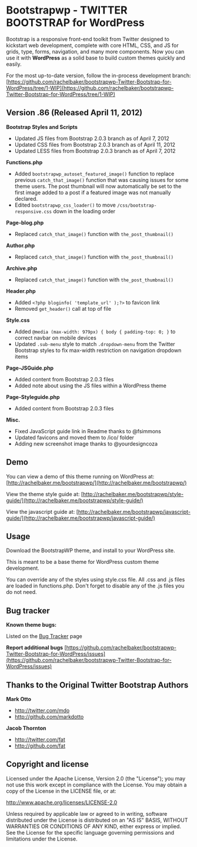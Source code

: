 Bootstrapwp - TWITTER BOOTSTRAP for WordPress
=================

Bootstrap is a responsive front-end toolkit from Twitter designed to kickstart web development, complete with core HTML, CSS, and JS for grids, type, forms, navigation, and many more components. Now you can use it with **WordPress** as a solid base to build custom themes quickly and easily.

For the most up-to-date version, follow the in-process development branch: [https://github.com/rachelbaker/bootstrapwp-Twitter-Bootstrap-for-WordPress/tree/1-WIP](https://github.com/rachelbaker/bootstrapwp-Twitter-Bootstrap-for-WordPress/tree/1-WIP)

Version .86 (Released April 11, 2012)
-------------

__Bootstrap Styles and Scripts__

*	Updated JS files from Bootstrap 2.0.3 branch as of April 7, 2012
*	Updated CSS files from Bootstrap 2.0.3 branch as of April 11, 2012
*	Updated LESS files from Bootstrap 2.0.3 branch as of April 7, 2012

__Functions.php__

*    Added `bootstrapwp_autoset_featured_image()` function to replace previous `catch_that_image()` function that was causing issues for some theme users.  The post thumbnail will now automatically be set to the first image added to a post if a featured image was not manually declared.
*	Edited `bootstrapwp_css_loader()` to move `/css/bootstrap-responsive.css` down in the loading order

__Page-blog.php__

*    Replaced `catch_that_image()` function with `the_post_thumbnail()`

__Author.php__

*    Replaced `catch_that_image()` function with `the_post_thumbnail()`

__Archive.php__

*    Replaced `catch_that_image()` function with `the_post_thumbnail()`

__Header.php__

*	Added `<?php bloginfo( 'template_url' );?>` to favicon link
*	Removed `get_header()` call at top of file

__Style.css__

*	Added `@media (max-width: 979px) { body { padding-top: 0; }` to correct navbar on mobile devices
*	Updated `.sub-menu` style to match `.dropdown-menu` from the Twitter Bootstrap styles to fix max-width restriction on navigation dropdown items

__Page-JSGuide.php__

*	Added content from Bootstrap 2.0.3 files
*	Added note about using the JS files within a WordPress theme

__Page-Styleguide.php__

*	Added content from Bootstrap 2.0.3 files

__Misc.__

*	Fixed JavaScript guide link in Readme thanks to @fsimmons
*	Updated favicons and moved them to /ico/ folder
*	Adding new screenshot image thanks to @yourdesigncoza



Demo
----
You can view a demo of this theme running on WordPress at:  [http://rachelbaker.me/bootstrapwp/](http://rachelbaker.me/bootstrapwp/)

View the theme style guide at: [http://rachelbaker.me/bootstrapwp/style-guide/](http://rachelbaker.me/bootstrapwp/style-guide/)

View the javascript guide at: [http://rachelbaker.me/bootstrapwp/javascript-guide/](http://rachelbaker.me/bootstrapwp/javascript-guide/)




Usage
-----

Download the BootstrapWP theme, and install to your WordPress site.

This is meant to be a base theme for WordPress custom theme development.

You can override any of the styles using style.css file.  All .css and .js files are loaded in functions.php.  Don't forget to disable any of the .js files you do not need.




Bug tracker
-----------
**Known theme bugs:**

Listed on the [Bug Tracker](http://rachelbaker.me/bootstrapwp/bug-tracker/) page

**Report additional bugs** [https://github.com/rachelbaker/bootstrapwp-Twitter-Bootstrap-for-WordPress/issues](https://github.com/rachelbaker/bootstrapwp-Twitter-Bootstrap-for-WordPress/issues)




Thanks to the Original Twitter Bootstrap Authors
-----------------------

**Mark Otto**

+ http://twitter.com/mdo
+ http://github.com/markdotto

**Jacob Thornton**

+ http://twitter.com/fat
+ http://github.com/fat


Copyright and license
---------------------


Licensed under the Apache License, Version 2.0 (the "License");
you may not use this work except in compliance with the License.
You may obtain a copy of the License in the LICENSE file, or at:

   http://www.apache.org/licenses/LICENSE-2.0

Unless required by applicable law or agreed to in writing, software
distributed under the License is distributed on an "AS IS" BASIS,
WITHOUT WARRANTIES OR CONDITIONS OF ANY KIND, either express or implied.
See the License for the specific language governing permissions and
limitations under the License.
